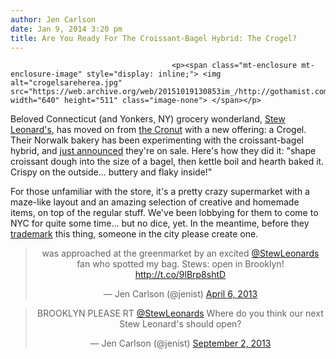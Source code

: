 ```yaml
---
author: Jen Carlson
date: Jan 9, 2014 3:20 pm
title: Are You Ready For The Croissant-Bagel Hybrid: The Crogel?
---
```


	
										<p><span class="mt-enclosure mt-enclosure-image" style="display: inline;"> <img alt="crogelsareherea.jpg" src="https://web.archive.org/web/20151019130853im_/http://gothamist.com/attachments/jen/crogelsareherea.jpg" width="640" height="511" class="image-none"> </span></p>

<p>Beloved Connecticut (and Yonkers, NY) grocery wonderland, <a href="https://web.archive.org/web/20151019130853/http://www.stewleonards.com/">Stew Leonard&apos;s</a>, has moved on from <a href="https://web.archive.org/web/20151019130853/http://gothamist.com/tags/cronut">the Cronut</a> with a new offering: a Crogel. Their Norwalk bakery has been experimenting with the croissant-bagel hybrid, and <a href="https://web.archive.org/web/20151019130853/https://www.facebook.com/photo.php?fbid=10152502809022678&amp;set=a.163566067677.152760.33439252677&amp;type=1&amp;theater">just announced</a> they&apos;re on sale. Here&apos;s how they did it: &quot;shape croissant dough into the size of a bagel, then kettle boil and hearth baked it. Crispy on the outside... buttery and flaky inside!&quot;</p>

<p>For those unfamiliar with the store, it&apos;s a pretty crazy supermarket with a maze-like layout and an amazing selection of creative and homemade items, on top of the regular stuff. We&apos;ve been lobbying for them to come to NYC for quite some time... but no dice, yet. In the meantime, before they <a href="https://web.archive.org/web/20151019130853/http://gothamist.com/2013/05/31/the_dossant.php">trademark</a> this thing, someone in the city please create one.</p>

<center><blockquote class="twitter-tweet" lang="en"><p>was approached at the greenmarket by an excited <a href="https://web.archive.org/web/20151019130853/https://twitter.com/StewLeonards">@StewLeonards</a> fan who spotted my bag. Stews: open in Brooklyn! <a href="https://web.archive.org/web/20151019130853/http://t.co/9lBrp8shtD">http://t.co/9lBrp8shtD</a></p>&#x2014; Jen Carlson (@jenist) <a href="https://web.archive.org/web/20151019130853/https://twitter.com/jenist/statuses/320578247970676736">April 6, 2013</a></blockquote>
<script async src="//web.archive.org/web/20151019130853js_/http://platform.twitter.com/widgets.js" charset="utf-8"></script></center>

<center><blockquote class="twitter-tweet" lang="en"><p>BROOKLYN PLEASE RT <a href="https://web.archive.org/web/20151019130853/https://twitter.com/StewLeonards">@StewLeonards</a> Where do you think our next Stew Leonard&apos;s should open?</p>&#x2014; Jen Carlson (@jenist) <a href="https://web.archive.org/web/20151019130853/https://twitter.com/jenist/statuses/374553776947855360">September 2, 2013</a></blockquote>
<script async src="//web.archive.org/web/20151019130853js_/http://platform.twitter.com/widgets.js" charset="utf-8"></script></center>					
										
									
				